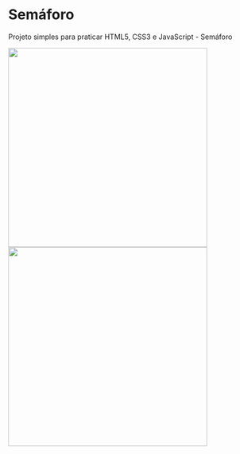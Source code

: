 <h1> Semáforo </h1>
Projeto simples para praticar HTML5, CSS3 e JavaScript - Semáforo 


</p>
<p float="left">
  <img src="https://user-images.githubusercontent.com/65368831/94771815-8d8d0200-038e-11eb-8e52-fd61e22c2fff.png" width="400" />
  <img src="https://user-images.githubusercontent.com/65368831/94771828-91b91f80-038e-11eb-8fc2-e685617c1633.gif" width="400" /> 
</p>
